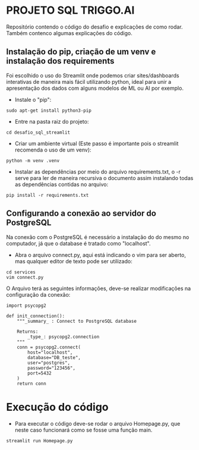 # PROJETO SQL TRIGGO.AI

Repositório contendo o código do desafio e explicações de como rodar.
Também contenco algumas explicações do código.

## Instalação do pip, criação de um venv e instalação dos requirements

Foi escolhido o uso do Streamlit onde podemos criar sites/dashboards interativas de maneira mais fácil utilizando python, ideal para unir a apresentação dos dados com alguns modelos de ML ou AI por exemplo.

- Instale o "pip":
```shell
sudo apt-get install python3-pip
```
- Entre na pasta raiz do projeto:
```shell
cd desafio_sql_streamlit
```
- Criar um ambiente virtual (Este passo é importante pois o streamlit recomenda o uso de um venv):
```shell
python -m venv .venv
```
- Instalar as dependências por meio do arquivo requirements.txt, o -r serve para ler de maneira recursiva o documento assim instalando todas as dependências contidas no arquivo:
```shell
pip install -r requirements.txt
```

## Configurando a conexão ao servidor do PostgreSQL

Na conexão com o PostgreSQL é necessário a instalação do do mesmo no computador, já que o database é tratado como "localhost".

- Abra o arquivo connect.py, aqui está indicando o vim para ser aberto, mas qualquer editor de texto pode ser utilizado:
```shell
cd services
vim connect.py
```
O Arquivo terá as seguintes informações, deve-se realizar modificações na configuração da conexão:
```shell
import psycopg2

def init_connection():
    """_summary_ : Connect to PostgreSQL database

    Returns:
        _type_: psycopg2.connection
    """
    conn = psycopg2.connect(
        host="localhost",
        database="DB_teste",
        user="postgres",
        password="123456",
        port=5432
    )
    return conn
```

# Execução do código
- Para executar o código deve-se rodar o arquivo Homepage.py, que neste caso funcionará como se fosse uma função main.
```shell
streamlit run Homepage.py
```


